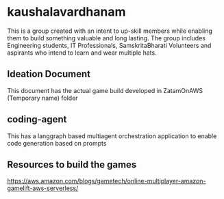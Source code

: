 # kaushalavardhanam
This is a group created with an intent to up-skill members while enabling them to build something valuable and long lasting. The group includes Engineering students, IT Professionals, SamskritaBharati Volunteers and aspirants who intend to learn and wear multiple hats.

## Ideation Document
This document has the actual game build developed in ZatamOnAWS (Temporary name) folder

## coding-agent
This has a langgraph based multiagent orchestration application to enable code generation based on prompts

## Resources to build the games
https://aws.amazon.com/blogs/gametech/online-multiplayer-amazon-gamelift-aws-serverless/